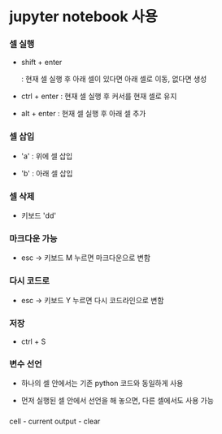 # jupyter notebook 사용

### 셀 실행

- shift + enter
  
  : 현재 셀 실행 후 아래 셀이 있다면 아래 셀로 이동, 없다면 생성

- ctrl + enter
  : 현재 셀 실행 후 커서를 현재 셀로 유지

- alt + enter
  : 현재 셀 실행 후 아래 셀 추가

### 셀 삽입

- 'a'
  : 위에 셀 삽입

- 'b'
  : 아래 셀 삽입

### 셀 삭제

- 키보드 'dd'

### 마크다운 가능

- esc -> 키보드 M 누르면 마크다운으로 변함

### 다시 코드로

- esc -> 키보드 Y 누르면 다시 코드라인으로 변함

### 저장

- ctrl + S

### 변수 선언

- 하나의 셀 안에서는 기존 python 코드와 동일하게 사용

- 먼저 실행된 셀 안에서 선언을 해 놓으면, 다른 셀에서도 사용 가능

### 

cell - current output - clear
